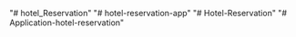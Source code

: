 "# hotel_Reservation" 
"# hotel-reservation-app" 
"# Hotel-Reservation" 
"# Application-hotel-reservation" 
